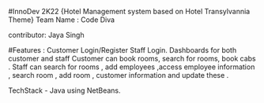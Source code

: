 #InnoDev 2K22
{Hotel Management system based on Hotel Transylvannia Theme}
Team Name : Code Diva

contributor:  Jaya Singh


#Features :
Customer Login/Register
Staff Login.
Dashboards for both customer and staff
Customer can book rooms, search for rooms, book cabs .
Staff can search for rooms , add employees ,access employee information , search room , add room , customer information and update these . 

TechStack - Java using NetBeans.
